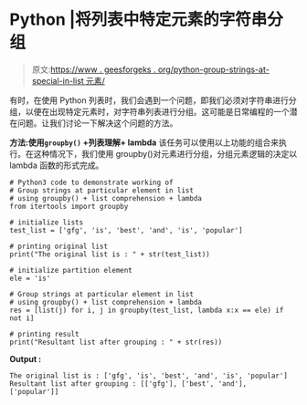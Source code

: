 # Python |将列表中特定元素的字符串分组

> 原文:[https://www . geesforgeks . org/python-group-strings-at-special-in-list 元素/](https://www.geeksforgeeks.org/python-group-strings-at-particular-element-in-list/)

有时，在使用 Python 列表时，我们会遇到一个问题，即我们必须对字符串进行分组，以便在出现特定元素时，对字符串列表进行分组。这可能是日常编程的一个潜在问题。让我们讨论一下解决这个问题的方法。

**方法:使用`groupby()` +列表理解+ lambda**
该任务可以使用以上功能的组合来执行。在这种情况下，我们使用 groupby()对元素进行分组，分组元素逻辑的决定以 lambda 函数的形式完成。

```
# Python3 code to demonstrate working of
# Group strings at particular element in list
# using groupby() + list comprehension + lambda
from itertools import groupby

# initialize lists
test_list = ['gfg', 'is', 'best', 'and', 'is', 'popular']

# printing original list
print("The original list is : " + str(test_list))

# initialize partition element
ele = 'is'

# Group strings at particular element in list
# using groupby() + list comprehension + lambda
res = [list(j) for i, j in groupby(test_list, lambda x:x == ele) if not i]

# printing result
print("Resultant list after grouping : " + str(res))
```

**Output :**

```
The original list is : ['gfg', 'is', 'best', 'and', 'is', 'popular']
Resultant list after grouping : [['gfg'], ['best', 'and'], ['popular']]

```